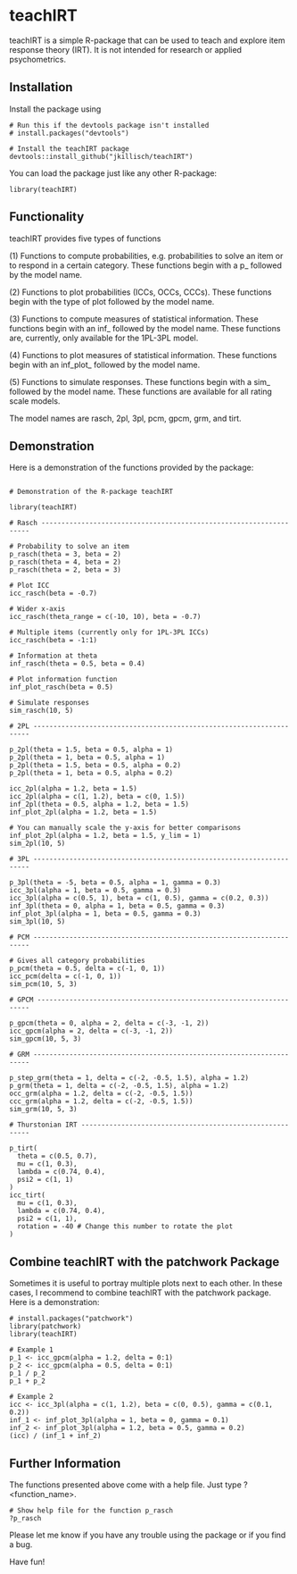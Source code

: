 # teachIRT

teachIRT is a simple R-package that can be used to teach and explore item response theory (IRT). It is not intended for research or applied psychometrics.

## Installation

Install the package using

```{r}
# Run this if the devtools package isn't installed
# install.packages("devtools")

# Install the teachIRT package
devtools::install_github("jkillisch/teachIRT")
```

You can load the package just like any other R-package:

```{r}
library(teachIRT)
```

## Functionality

teachIRT provides five types of functions

(1) Functions to compute probabilities, e.g. probabilities to solve an item or to respond in a certain category. These functions begin with a p\_ followed by the model name.

(2) Functions to plot probabilities (ICCs, OCCs, CCCs). These functions begin with the type of plot followed by the model name.

(3) Functions to compute measures of statistical information. These functions begin with an inf\_ followed by the model name. These functions are, currently, only available for the 1PL-3PL model.

(4) Functions to plot measures of statistical information. These functions begin with an inf_plot\_ followed by the model name.

(5) Functions to simulate responses. These functions begin with a sim\_ followed by the model name. These functions are available for all rating scale models.

The model names are rasch, 2pl, 3pl, pcm, gpcm, grm, and tirt.

## Demonstration

Here is a demonstration of the functions provided by the package:

```{r}

# Demonstration of the R-package teachIRT

library(teachIRT)

# Rasch -------------------------------------------------------------------

# Probability to solve an item
p_rasch(theta = 3, beta = 2)
p_rasch(theta = 4, beta = 2)
p_rasch(theta = 2, beta = 3)

# Plot ICC
icc_rasch(beta = -0.7)

# Wider x-axis
icc_rasch(theta_range = c(-10, 10), beta = -0.7)

# Multiple items (currently only for 1PL-3PL ICCs)
icc_rasch(beta = -1:1)

# Information at theta
inf_rasch(theta = 0.5, beta = 0.4)

# Plot information function
inf_plot_rasch(beta = 0.5)

# Simulate responses
sim_rasch(10, 5)

# 2PL ---------------------------------------------------------------------

p_2pl(theta = 1.5, beta = 0.5, alpha = 1)
p_2pl(theta = 1, beta = 0.5, alpha = 1)
p_2pl(theta = 1.5, beta = 0.5, alpha = 0.2)
p_2pl(theta = 1, beta = 0.5, alpha = 0.2)

icc_2pl(alpha = 1.2, beta = 1.5)
icc_2pl(alpha = c(1, 1.2), beta = c(0, 1.5))
inf_2pl(theta = 0.5, alpha = 1.2, beta = 1.5)
inf_plot_2pl(alpha = 1.2, beta = 1.5)

# You can manually scale the y-axis for better comparisons
inf_plot_2pl(alpha = 1.2, beta = 1.5, y_lim = 1)
sim_2pl(10, 5)

# 3PL ---------------------------------------------------------------------

p_3pl(theta = -5, beta = 0.5, alpha = 1, gamma = 0.3)
icc_3pl(alpha = 1, beta = 0.5, gamma = 0.3)
icc_3pl(alpha = c(0.5, 1), beta = c(1, 0.5), gamma = c(0.2, 0.3))
inf_3pl(theta = 0, alpha = 1, beta = 0.5, gamma = 0.3)
inf_plot_3pl(alpha = 1, beta = 0.5, gamma = 0.3)
sim_3pl(10, 5)

# PCM ---------------------------------------------------------------------

# Gives all category probabilities
p_pcm(theta = 0.5, delta = c(-1, 0, 1))
icc_pcm(delta = c(-1, 0, 1))
sim_pcm(10, 5, 3)

# GPCM --------------------------------------------------------------------

p_gpcm(theta = 0, alpha = 2, delta = c(-3, -1, 2))
icc_gpcm(alpha = 2, delta = c(-3, -1, 2))
sim_gpcm(10, 5, 3)

# GRM ---------------------------------------------------------------------

p_step_grm(theta = 1, delta = c(-2, -0.5, 1.5), alpha = 1.2)
p_grm(theta = 1, delta = c(-2, -0.5, 1.5), alpha = 1.2)
occ_grm(alpha = 1.2, delta = c(-2, -0.5, 1.5))
ccc_grm(alpha = 1.2, delta = c(-2, -0.5, 1.5))
sim_grm(10, 5, 3)

# Thurstonian IRT ---------------------------------------------------------

p_tirt(
  theta = c(0.5, 0.7),
  mu = c(1, 0.3),
  lambda = c(0.74, 0.4),
  psi2 = c(1, 1)
)
icc_tirt(
  mu = c(1, 0.3),
  lambda = c(0.74, 0.4),
  psi2 = c(1, 1),
  rotation = -40 # Change this number to rotate the plot
)
```

## Combine teachIRT with the patchwork Package

Sometimes it is useful to portray multiple plots next to each other. In these cases, I recommend to combine teachIRT with the patchwork package. Here is a demonstration:

```{r}
# install.packages("patchwork")
library(patchwork)
library(teachIRT)

# Example 1
p_1 <- icc_gpcm(alpha = 1.2, delta = 0:1)
p_2 <- icc_gpcm(alpha = 0.5, delta = 0:1)
p_1 / p_2
p_1 + p_2

# Example 2
icc <- icc_3pl(alpha = c(1, 1.2), beta = c(0, 0.5), gamma = c(0.1, 0.2))
inf_1 <- inf_plot_3pl(alpha = 1, beta = 0, gamma = 0.1)
inf_2 <- inf_plot_3pl(alpha = 1.2, beta = 0.5, gamma = 0.2)
(icc) / (inf_1 + inf_2)
```

## Further Information

The functions presented above come with a help file. Just type ?\<function_name\>.

```{r}
# Show help file for the function p_rasch
?p_rasch
```

Please let me know if you have any trouble using the package or if you find a bug.

Have fun!
